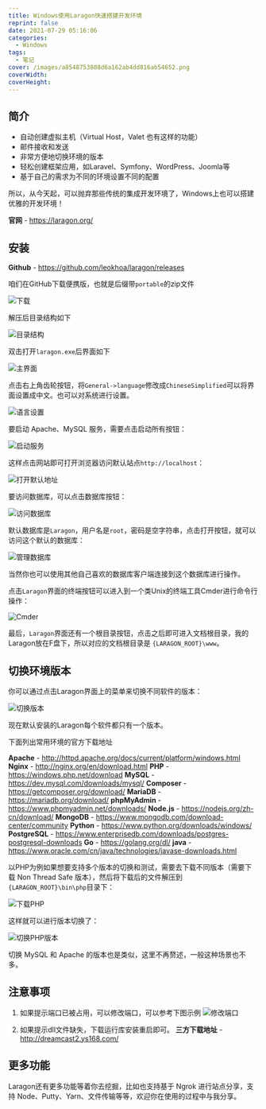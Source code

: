 ```yaml
---
title: Windows使用Laragon快速搭建开发环境
reprint: false
date: 2021-07-29 05:16:06
categories:
  - Windows
tags:
  - 笔记
cover: /images/a8548753808d6a162ab4dd816ab54652.png
coverWidth:
coverHeight:
---
```


## 简介

- 自动创建虚拟主机（Virtual Host，Valet 也有这样的功能）
- 邮件接收和发送
- 非常方便地切换环境的版本
- 轻松创建框架应用，如Laravel、Symfony、WordPress、Joomla等
- 基于自己的需求为不同的环境设置不同的配置

所以，从今天起，可以抛弃那些传统的集成开发环境了，Windows上也可以搭建优雅的开发环境！

**官网** - <https://laragon.org/>

## 安装

**Github** - <https://github.com/leokhoa/laragon/releases>

咱们在GitHub下载便携版，也就是后缀带`portable`的zip文件

![下载](/images/bd4774fa70ca0b2da7f1b88815cd2036.png)

解压后目录结构如下

![目录结构](/images/bba14809b65d76717f343828de7af3fe.png)

双击打开`laragon.exe`后界面如下

![主界面](/images/8561045e47da9ea4c35eb6dc44c2fef7.png)

点击右上角齿轮按钮，将`General->language`修改成`ChineseSimplified`可以将界面设置成中文。也可以对系统进行设置。

![语言设置](/images/705581308c69b8c1b38e1f8163ddea20.png)

要启动 Apache、MySQL 服务，需要点击启动所有按钮：

![启动服务](/images/e4ace6d02f78f9d53e502d2d7ba29dda.png)

这样点击网站即可打开浏览器访问默认站点`http://localhost`：

![打开默认地址](/images/60f39927c25aa38bc804e9a51ae7c454.png)

要访问数据库，可以点击数据库按钮：

![访问数据库](/images/9e50f907d906f7008728975b215948ad.png)

默认数据库是`Laragon`，用户名是`root`，密码是空字符串，点击打开按钮，就可以访问这个默认的数据库：

![管理数据库](/images/9aa9dcc52f0217305bd4519fdc6b038a.png)

当然你也可以使用其他自己喜欢的数据库客户端连接到这个数据库进行操作。

点击`Laragon`界面的终端按钮可以进入到一个类Unix的终端工具Cmder进行命令行操作：

![Cmder](/images/def61d48a1577c3225f892405ea64c2a.png)

最后，`Laragon`界面还有一个根目录按钮，点击之后即可进入文档根目录，我的Laragon放在F盘下，所以对应的文档根目录是 `{LARAGON_ROOT}\www`。

## 切换环境版本

你可以通过点击Laragon界面上的菜单来切换不同软件的版本：

![切换版本](/images/4f2c0140b44feaf87b363619363d2d24.png)

现在默认安装的Laragon每个软件都只有一个版本。

下面列出常用环境的官方下载地址

**Apache** - <http://httpd.apache.org/docs/current/platform/windows.html>
**Nginx** - <http://nginx.org/en/download.html>
**PHP** - <https://windows.php.net/download>
**MySQL** - <https://dev.mysql.com/downloads/mysql/>
**Composer** - <https://getcomposer.org/download/>
**MariaDB** - <https://mariadb.org/download/>
**phpMyAdmin** - <https://www.phpmyadmin.net/downloads/>
**Node.js** - <https://nodejs.org/zh-cn/download/>
**MongoDB** - <https://www.mongodb.com/download-center/community>
**Python** - <https://www.python.org/downloads/windows/>
**PostgreSQL** - <https://www.enterprisedb.com/downloads/postgres-postgresql-downloads>
**Go** - <https://golang.org/dl/>
**java** - <https://www.oracle.com/cn/java/technologies/javase-downloads.html>

以PHP为例如果想要支持多个版本的切换和测试，需要去下载不同版本（需要下载 Non Thread Safe 版本），然后将下载后的文件解压到`{LARAGON_ROOT}\bin\php`目录下：

![下载PHP](/images/e363188312ba4c643a681a818015633b.png)

这样就可以进行版本切换了：

![切换PHP版本](/images/e13ada7438d92d54c957c424ac3b30cf.png)

切换 MySQL 和 Apache 的版本也是类似，这里不再赘述，一般这种场景也不多。

## 注意事项

1. 如果提示端口已被占用，可以修改端口，可以参考下图示例
![修改端口](/images/9b21f3802ad658ac382a8a0e9465eda9.png)

2. 如果提示dll文件缺失，下载运行库安装重启即可。
**三方下载地址** - <http://dreamcast2.ys168.com/>

## 更多功能

Laragon还有更多功能等着你去挖掘，比如也支持基于 Ngrok 进行站点分享，支持 Node、Putty、Yarn、文件传输等等，欢迎你在使用的过程中与我分享。
